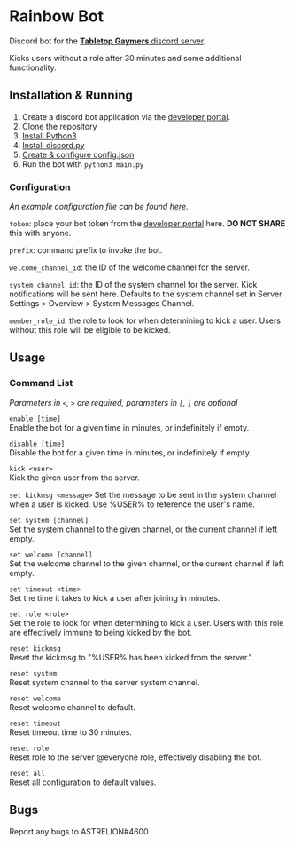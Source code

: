 # Rainbow Bot
Discord bot for the [**Tabletop Gaymers** discord server](https://tabletopgaymers.org/discord/).

Kicks users without a role after 30 minutes and some additional functionality.

## Installation & Running
1. Create a discord bot application via the [developer portal](https://discordapp.com/developers/applications/).
2. Clone the repository
3. [Install Python3](https://www.python.org/)
4. [Install discord.py](https://discordpy.readthedocs.io/en/latest/intro.html)
5. [Create & configure config.json](#configuration)
6. Run the bot with `python3 main.py`

### Configuration
*An example configuration file can be found [here](config.json.example).*

`token`: place your bot token from the [developer portal](https://discordapp.com/developers/applications/) here. **DO NOT SHARE** this with anyone.

`prefix`: command prefix to invoke the bot.

`welcome_channel_id`: the ID of the welcome channel for the server.

`system_channel_id`: the ID of the system channel for the server. Kick notifications will be sent here. Defaults to the system channel set in Server Settings > Overview > System Messages Channel.

`member_role_id`: the role to look for when determining to kick a user. Users without this role will be eligible to be kicked.

## Usage

### Command List
*Parameters in `<`, `>` are required, parameters in `[`, `]` are optional*

`enable [time]`  
Enable the bot for a given time in minutes, or indefinitely if empty.

`disable [time]`  
Disable the bot for a given time in minutes, or indefinitely if empty.

`kick <user>`  
Kick the given user from the server.

`set kickmsg <message>`
Set the message to be sent in the system channel when a user is kicked. Use %USER% to reference the user's name.

`set system [channel]`  
Set the system channel to the given channel, or the current channel if left empty.

`set welcome [channel]`  
Set the welcome channel to the given channel, or the current channel if left empty.

`set timeout <time>`  
Set the time it takes to kick a user after joining in minutes.

`set role <role>`  
Set the role to look for when determining to kick a user. Users with this role are effectively immune to being kicked by the bot.

`reset kickmsg`  
Reset the kickmsg to "%USER% has been kicked from the server."

`reset system`  
Reset system channel to the server system channel.

`reset welcome`  
Reset welcome channel to default.

`reset timeout`  
Reset timeout time to 30 minutes.

`reset role`  
Reset role to the server @everyone role, effectively disabling the bot.

`reset all`  
Reset all configuration to default values.

## Bugs
Report any bugs to ASTRELION#4600